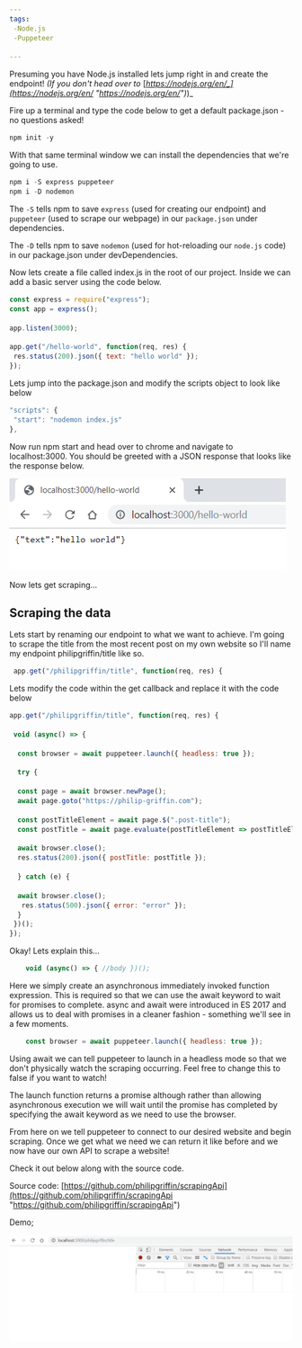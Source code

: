 ```yaml
---
tags: 
 -Node.js 
 -Puppeteer

---
```

Presuming you have Node.js installed lets jump right in and create the endpoint! _(If you don't head over to_ [_https://nodejs.org/en/_](https://nodejs.org/en/ "https://nodejs.org/en/")_)_

Fire up a terminal and type the code below to get a default package.json - no questions asked!

```javascript
npm init -y
```

With that same terminal window we can install the dependencies that we're going to use.

```javascript
npm i -S express puppeteer
npm i -D nodemon
```

The `-S` tells npm to save `express` (used for creating our endpoint) and `puppeteer` (used to scrape our webpage) in our `package.json` under dependencies.

The `-D` tells npm to save `nodemon` (used for hot-reloading our `node.js` code) in our package.json under devDependencies.

Now lets create a file called index.js in the root of our project.
Inside we can add a basic server using the code below.

```javascript
const express = require("express");
const app = express();

app.listen(3000);

app.get("/hello-world", function(req, res) {
 res.status(200).json({ text: "hello world" });
});
```

Lets jump into the package.json and modify the scripts object to look like below

```javascript
"scripts": {
 "start": "nodemon index.js"
},
```

Now run npm start and head over to chrome and navigate to localhost:3000. You should be greeted with a JSON response that looks like the response below.

![](/uploads/json-hello-world.png)

Now lets get scraping...

## Scraping the data

Lets start by renaming our endpoint to what we want to achieve. I'm going to scrape the title from the most recent post on my own website so I'll name my endpoint philipgriffin/title like so.

```javascript
 app.get("/philipgriffin/title", function(req, res) {
```

Lets modify the code within the get callback and replace it with the code below

```javascript
app.get("/philipgriffin/title", function(req, res) {

 void (async() => {

  const browser = await puppeteer.launch({ headless: true });

  try {

  const page = await browser.newPage();
  await page.goto("https://philip-griffin.com");

  const postTitleElement = await page.$(".post-title");
  const postTitle = await page.evaluate(postTitleElement => postTitleElement.textContent.trim(), postTitleElement);

  await browser.close();
  res.status(200).json({ postTitle: postTitle });

  } catch (e) {

  await browser.close();
   res.status(500).json({ error: "error" });
  }
 })();
});
```

Okay! Lets explain this...

```javascript
    void (async() => { //body })();
```

Here we simply create an asynchronous immediately invoked function expression. This is required so that we can use the await keyword to wait for promises to complete. async and await were introduced in ES 2017 and allows us to deal with promises in a cleaner fashion - something we'll see in a few moments.

```javascript
    const browser = await puppeteer.launch({ headless: true });
```

Using await we can tell puppeteer to launch in a headless mode so that we don't physically watch the scraping occurring. Feel free to change this to false if you want to watch!

The launch function returns a promise although rather than allowing asynchronous execution we will wait until the promise has completed by specifying the await keyword as we need to use the browser.

From here on we tell puppeteer to connect to our desired website and begin scraping. Once we get what we need we can return it like before and we now have our own API to scrape a website!

Check it out below along with the source code.

Source code: [https://github.com/philipgriffin/scrapingApi](https://github.com/philipgriffin/scrapingApi "https://github.com/philipgriffin/scrapingApi")

Demo;

![](/uploads/scraping.gif)
